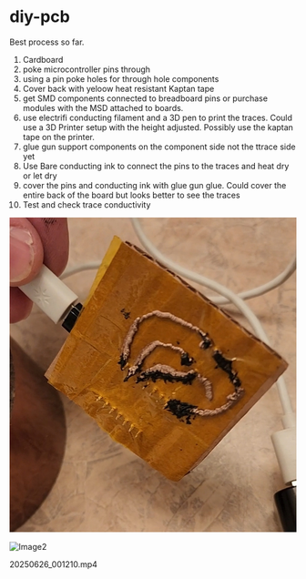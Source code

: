 # diy-pcb



Best process so far.

1. Cardboard
2. poke microcontroller pins through
3. using a pin poke holes for through hole components
4. Cover back with yeloow heat resistant Kaptan tape
5. get SMD components connected to breadboard pins or purchase modules with the MSD attached to boards.
6. use electrifi conducting filament and a 3D pen to print the traces. Could use a 3D Printer setup with the height adjusted. Possibly use the kaptan tape on the printer.
7. glue gun support components on the component side not the ttrace side yet
8. Use Bare conducting ink to connect the pins to the traces and heat dry or let dry
9. cover the pins and conducting ink with glue gun glue. Could cover the entire back of the board but looks better to see the traces
10. Test and check trace conductivity





![Image1](public/Screenshot_20250626_001314_Gallery.jpg)

![Image2](public/Screenshot_20250626_105008_Gallery.jpgg)


20250626_001210.mp4
